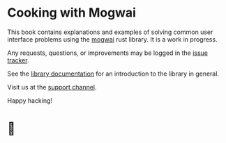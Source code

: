 # Cooking with Mogwai
This book contains explanations and examples of solving common user
interface problems using the [mogwai][m] rust library. It is a work in progress.

Any requests, questions, or improvements may be logged in the [issue tracker][i].

See the [library documentation][d] for an introduction to the library in general.

Visit us at the [support channel][s].

Happy hacking!
<h1>🦀</h1>

[m]:https://github.com/schell/mogwai
[i]:https://github.com/schell/mogwai/issues
[d]:https://docs.rs/mogwai
[s]:https://app.element.io/#/room/#mogwai:matrix.org

